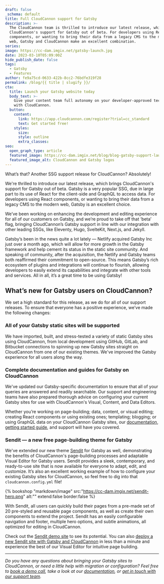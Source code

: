 ```yaml
---
draft: false
_schema: default
title: Full CloudCannon support for Gatsby
description: >-
  The CloudCannon team is thrilled to introduce our latest release, which brings
  CloudCannon's support for Gatsby out of beta. For developers using React
  components, or wanting to bring their data from a legacy CMS to the modern
  web, Gatsby and CloudCannon make an excellent combination.
series:
image: https://cc-dam.imgix.net/gatsby-launch.jpg
date: 2023-03-10T05:09:00Z
hide_publish_date: false
tags:
  - Gatsby
  - Features
author: fe9a75cd-0633-422b-8cc2-76bdfe319f28
permalink: /blog/{{ title | slugify }}/
cta:
  title: Launch your Gatsby website today
  body_text: >-
    Give your content team full autonomy on your developer-approved tech stack
    with CloudCannon.
  button:
    content:
      link: https://app.cloudcannon.com/register?trial=cc_standard
      text: Get started free!
    styles:
      size:
      style: outline
      extra_classes:
seo:
  open_graph_type: article
  featured_image: https://cc-dam.imgix.net/blog/blog-gatsby-support-launch-r.jpg
  featured_image_alt: CloudCannon and Gatsby logos
---
```

What’s that? Another SSG support release for CloudCannon? Absolutely!

We're thrilled to introduce our latest release, which brings CloudCannon's support for Gatsby out of beta. Gatsby is a very popular SSG, due in large part to its use of React for the client-side and GraphQL to access data. For developers using React components, or wanting to bring their data from a legacy CMS to the modern web, Gatsby is an excellent choice.

We’ve been working on enhancing the development and editing experience for all of our customers on Gatsby, and we’re proud to take off that ‘beta’ flag, bringing CloudCannon’s Gatsby support in line with our integration with other leading SSGs, like Eleventy, Hugo, SvelteKit, Next.js, and Jekyll.

Gatsby’s been in the news quite a lot lately — Netlify acquired Gatsby Inc just over a month ago, which will allow for more growth in the Gatsby framework and help cement its status in the static site community. And speaking of community, after the acquisition, the Netlify and Gatsby teams both reaffirmed their commitment to open-source. This means Gatsby’s rich ecosystem of plugins and integrations will continue to flourish, allowing developers to easily extend its capabilities and integrate with other tools and services. All in all, it’s a great time to be using Gatsby!

## **What’s new for Gatsby users on CloudCannon?**

We set a high standard for this release, as we do for all of our support releases. To ensure that everyone has a positive experience, we’ve made the following changes:

### **All of your Gatsby static sites will be supported**

We have imported, built, and stress-tested a variety of static Gatsby sites using CloudCannon, from local development using GitHub, GitLab, and Bitbucket connections to spinning up new Gatsby sites straight on CloudCannon from one of our existing themes. We've improved the Gatsby experience for all users along the way.

### **Complete documentation and guides for Gatsby on CloudCannon**

We've updated our Gatsby-specific documentation to ensure that all of your queries are answered and readily searchable. Our support and engineering teams have also prepared thorough advice on configuring your current Gatsby sites for use with CloudCannon's Visual, Content, and Data Editors.

Whether you’re working on page-building; data, content, or visual editing; creating React components or using existing ones; templating; blogging; or using GraphQL data on your CloudCannon Gatsby sites, our <a target="_blank" rel="noopener" href="https://cloudcannon.com/documentation/?ssg=Gatsby">documentation</a>, <a target="_blank" rel="noopener" href="https://cloudcannon.com/documentation/guides/gatsby-starter-guide/">getting started guide</a>, and support will have you covered.

### **Sendit — a new free page-building theme for Gatsby**

We've extended our new theme <a target="_blank" rel="noopener" href="https://cloudcannon.com/templates/sendit/">Sendit</a> for Gatsby as well, demonstrating the benefits of CloudCannon's page-building processes and adaptable Visual Editor for Gatsby users. Sendit provides a sleek, contemporary, and ready-to-use site that is now available for everyone to adapt, edit, and customize. It’s also an excellent working example of how to configure your existing Gatsby sites for CloudCannon, so feel free to dig into that `cloudcannon.config.yml` file!

{% bookshop "markdown/image" src:"https://cc-dam.imgix.net/sendit-hero.png" alt:"" extend:false border:false %}

With Sendit, all users can quickly build their pages from a pre-made set of 20 pre-styled and reusable page components, as well as create their own components to extend the project. Sendit has an easily configurable navigation and footer, multiple hero options, and subtle animations, all optimized for editing in CloudCannon.

Check out the <a target="_blank" rel="noopener" href="https://freezing-door.cloudvent.net/">Sendit demo site</a> to see its potential. You can also <a target="_blank" rel="noopener" href="https://app.cloudcannon.com/#sites/templates/sveltekit/cloudcannon/sendit-sveltekit-template">deploy a new Sendit site with Gatsby and CloudCannon</a> in less than a minute and experience the best of our Visual Editor for intuitive page building.

---

*Do you have any questions about bringing your Gatsby sites to CloudCannon, or need a little help with migration or configuration? Feel free to <a target="_blank" rel="noopener" href="/book-a-demo/">book a demo call</a>, take a look at our <a target="_blank" rel="noopener" href="/documentation/">documentation</a>, or <a target="_blank" rel="noopener" href="/support/">get in touch with our support team</a>.*